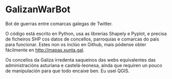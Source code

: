 # GalizanWarBot
Bot de guerras entre comarcas galegas de Twitter.

O código está escrito en Python, usa as librerías Shapely e Pyplot, e precisa de ficheiros SHP cos datos de concellos, parroquias e comarcas do país para funcionar. Estes non os inclúo en Github, mais pódense obter fácilmente en http://mapas.xunta.gal.

Os concellos da Galiza irredenta saqueinos das webs equivalentes das administracións asturiana e castelá-leonesa, aínda que requiren un pouco de manipulación para que todo encaixe ben. Eu usei QGIS.
